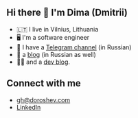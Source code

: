 ## Hi there 👋 I'm Dima (Dmitrii)

- 🇱🇹 I live in Vilnius, Lithuania
- 🖥️ I'm a software engineer
- 📰 I have a [Telegram channel](https://t.me/deemarique) (in Russian)
- 📝 a [blog](https://doroshev.com) (in Russian as well)
- 👨‍💻 and a [dev blog](https://dev.doroshev.com).

## Connect with me
- gh@doroshev.com
- [LinkedIn](https://www.linkedin.com/in/dima-doroshev/)
